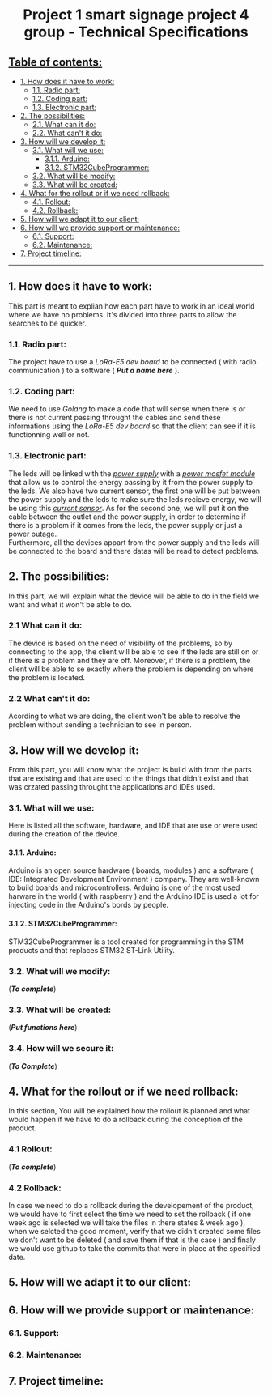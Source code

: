 <h1 style="text-align: center">Project 1 smart signage project 4 group - Technical Specifications</h1>

<h2 style="text-decoration: underline">Table of contents:</h2>

- [1. How does it have to work:](#1-how-does-it-have-to-work)
  - [1.1. Radio part:](#11-radio-part)
  - [1.2. Coding part:](#12-coding-part)
  - [1.3. Electronic part:](#13-electronic-part)
- [2. The possibilities:](#2-the-possibilities)
  - [2.1. What can it do:](#21-what-can-it-do)
  - [2.2. What can't it do:](#22-what-cant-it-do)
- [3. How will we develop it:](#3-how-will-we-develop-it)
  - [3.1. What will we use:](#31-what-will-we-use)
    - [3.1.1. Arduino:](#311-arduino)
    - [3.1.2. STM32CubeProgrammer:](#312-stm32cubeprogrammer)
  - [3.2. What will be modify:](#32-what-will-we-modify)
  - [3.3. What will be created:](#33-what-will-be-created)
- [4. What for the rollout or if we need rollback:](#4-what-for-the-rollout-or-if-we-need-rollback)
  - [4.1. Rollout:](#41-rollout)
  - [4.2. Rollback:](#42-rollback)
- [5. How will we adapt it to our client:](#5-how-will-we-adapt-it-to-our-client)
- [6. How will we provide support or maintenance:](#6-how-will-we-provide-support-or-maintenance)
  - [6.1. Support:](#61-support)
  - [6.2. Maintenance:](#62-maintenance)
- [7. Project timeline:](#7-project-timeline)
  
--- 
## 1. How does it have to work:

This part is meant to explian how each part have to work in an ideal world where we have no problems. It's divided into three parts to allow the searches to be quicker.

### 1.1. Radio part:

The project have to use a *LoRa-E5 dev board* to be connected ( with radio communication ) to a software ( ***Put a name here*** ).

### 1.2. Coding part:

We need to use *Golang* to make a code that will sense when there is or there is not current passing throught the cables and send these informations using the *LoRa-E5 dev board* so that the client can see if it is functionning well or not.

### 1.3. Electronic part:

The leds will be linked with the [*power supply*](https://glpower.eu/en/product/gpv-18/) with a [*power mosfet module*](https://www.robotics.org.za/XY-MOS) that allow us to control the energy passing by it from the power supply to the leds. We also have two current sensor, the first one will be put between the power supply and the leds to make sure the leds recieve energy, we will be using this [*current sensor*](https://www.elecrow.com/acs712-current-sensor-30a-p-710.html). As for the second one, we will put it on the cable between the outlet and the power supply, in order to determine if there is a problem if it comes from the leds, the power supply or just a power outage.
<br>Furthermore, all the devices appart from the power supply and the leds will be connected to the board and there datas will be read to detect problems. 

## 2. The possibilities:

In this part, we will explain what the device will be able to do in the field we want and what it won't be able to do.

### 2.1 What can it do:

The device is based on the need of visibility of the problems, so by connecting to the app, the client will be able to see if the leds are still on or if there is a problem and they are off. Moreover, if there is a problem, the client will be able to se exactly where the problem is depending on where the problem is located.

### 2.2 What can't it do:

Acording to what we are doing, the client won't be able to resolve the problem without sending a technician to see in person.

## 3. How will we develop it:

From this part, you will know what the project is build with from the parts that are existing and that are used to the things that didn't exist and that was crzated passing throught the applications and IDEs used.

### 3.1. What will we use:

Here is listed all the software, hardware, and IDE that are use or were used during the creation of the device.

#### 3.1.1. Arduino: 

Arduino is an open source hardware ( boards, modules ) and a software ( IDE: Integrated Development Environment ) company. They are well-known to build boards and microcontrollers. Arduino is one of the most used harware in the world ( with raspberry ) and the Arduino IDE is used a lot for injecting code in the Arduino's bords by people.

#### 3.1.2. STM32CubeProgrammer:

STM32CubeProgrammer is a tool created for programming in the STM products and that replaces STM32 ST-Link Utility.

### 3.2. What will we modify:

(***To complete***)

### 3.3. What will be created:

(***Put functions here***)

### 3.4. How will we secure it:

(***To Complete***)

## 4. What for the rollout or if we need rollback:

In this section, You will be explained how the rollout is planned and what would happen if we have to do a rollback during the conception of the product.

### 4.1 Rollout:

(***To complete***)

### 4.2 Rollback:

In case we need to do a rollback during the developement of the product, we would have to first select the time we need to set the rollback ( if one week ago is selected we will take the files in there states & week ago ), when we selcted the good moment, verify that we didn't created some files we don't want to be deleted ( and save them if that is the case ) and finaly we would use github to take the commits that were in place at the specified date.

## 5. How will we adapt it to our client:

## 6. How will we provide support or maintenance:

### 6.1. Support:

### 6.2. Maintenance:

## 7. Project timeline: